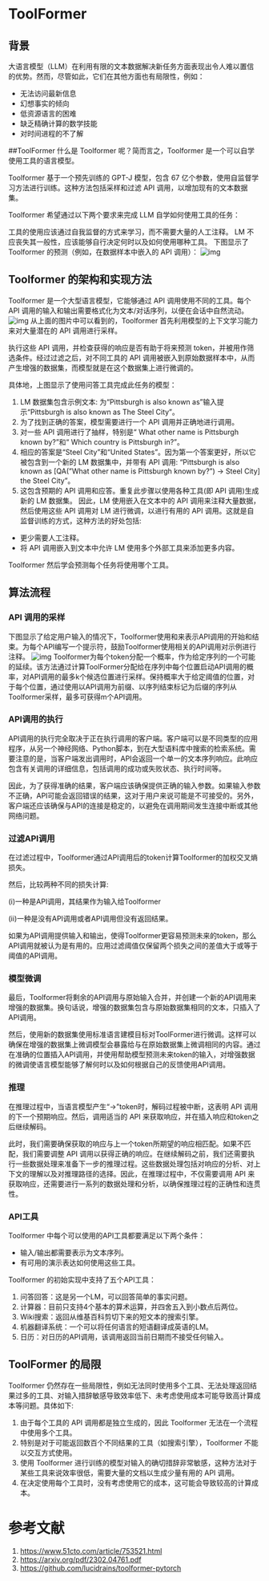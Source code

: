 # ToolFormer
## 背景
大语言模型（LLM）在利用有限的文本数据解决新任务方面表现出令人难以置信的优势。然而，尽管如此，它们在其他方面也有局限性，例如：
- 无法访问最新信息
- 幻想事实的倾向
- 低资源语言的困难
- 缺乏精确计算的数学技能
- 对时间进程的不了解


##ToolFormer
什么是 Toolformer 呢？简而言之，Toolformer 是一个可以自学使用工具的语言模型。

Toolformer 基于一个预先训练的 GPT-J 模型，包含 67 亿个参数，使用自监督学习方法进行训练。这种方法包括采样和过滤 API 调用，以增加现有的文本数据集。

Toolformer 希望通过以下两个要求来完成 LLM 自学如何使用工具的任务：

工具的使用应该通过自我监督的方式来学习，而不需要大量的人工注释。
LM 不应丧失其一般性，应该能够自行决定何时以及如何使用哪种工具。
下图显示了 Toolformer 的预测（例如，在数据样本中嵌入的 API 调用）：
![img](./pics/toolformer.png)


## Toolformer 的架构和实现方法
Toolformer 是一个大型语言模型，它能够通过 API 调用使用不同的工具。每个 API 调用的输入和输出需要格式化为文本/对话序列，以便在会话中自然流动。
![img](./pics/toolformer2.png)
从上面的图片中可以看到的，Toolformer 首先利用模型的上下文学习能力来对大量潜在的 API 调用进行采样。

执行这些 API 调用，并检查获得的响应是否有助于将来预测 token，并被用作筛选条件。经过过滤之后，对不同工具的 API 调用被嵌入到原始数据样本中，从而产生增强的数据集，而模型就是在这个数据集上进行微调的。

具体地，上图显示了使用问答工具完成此任务的模型：
1. LM 数据集包含示例文本: 为“Pittsburgh is also known as”输入提示“Pittsburgh is also known as The Steel City”。
2. 为了找到正确的答案，模型需要进行一个 API 调用并正确地进行调用。
3. 对一些 API 调用进行了抽样，特别是“ What other name is Pittsburgh known by?”和“ Which country is Pittsburgh in?”。
4. 相应的答案是“Steel City”和“United States”。因为第一个答案更好，所以它被包含到一个新的 LM 数据集中，并带有 API 调用: “Pittsburgh is also known as [QA(”What other name is Pittsburgh known by?”) -> Steel City] the Steel City”。
5. 这包含预期的 API 调用和应答。重复此步骤以使用各种工具(即 API 调用)生成新的 LM 数据集。
因此，LM 使用嵌入在文本中的 API 调用来注释大量数据，然后使用这些 API 调用对 LM 进行微调，以进行有用的 API 调用。这就是自监督训练的方式，这种方法的好处包括:

- 更少需要人工注释。
- 将 API 调用嵌入到文本中允许 LM 使用多个外部工具来添加更多内容。

Toolformer 然后学会预测每个任务将使用哪个工具。


## 算法流程
### API 调用的采样
下图显示了给定用户输入的情况下，Toolformer使用和来表示API调用的开始和结束。为每个API编写一个提示符，鼓励Toolformer使用相关的API调用对示例进行注释。
![img](./pics/toolformer3.png)
Toolformer为每个token分配一个概率，作为给定序列的一个可能的延续。该方法通过计算ToolFormer分配给在序列中每个位置启动API调用的概率，对API调用的最多k个候选位置进行采样。保持概率大于给定阈值的位置，对于每个位置，通过使用以API调用为前缀、以序列结束标记为后缀的序列从Toolformer采样，最多可获得m个API调用。
### API调用的执行
API调用的执行完全取决于正在执行调用的客户端。客户端可以是不同类型的应用程序，从另一个神经网络、Python脚本，到在大型语料库中搜索的检索系统。需要注意的是，当客户端发出调用时，API会返回一个单一的文本序列响应。此响应包含有关调用的详细信息，包括调用的成功或失败状态、执行时间等。

因此，为了获得准确的结果，客户端应该确保提供正确的输入参数。如果输入参数不正确，API可能会返回错误的结果，这对于用户来说可能是不可接受的。另外，客户端还应该确保与API的连接是稳定的，以避免在调用期间发生连接中断或其他网络问题。

### 过滤API调用
在过滤过程中，Toolformer通过API调用后的token计算Toolformer的加权交叉熵损失。

然后，比较两种不同的损失计算:

(i)一种是API调用，其结果作为输入给Toolformer

(ii)一种是没有API调用或者API调用但没有返回结果。

如果为API调用提供输入和输出，使得Toolformer更容易预测未来的token，那么API调用就被认为是有用的。应用过滤阈值仅保留两个损失之间的差值大于或等于阈值的API调用。

### 模型微调
最后，Toolformer将剩余的API调用与原始输入合并，并创建一个新的API调用来增强的数据集。换句话说，增强的数据集包含与原始数据集相同的文本，只插入了API调用。

然后，使用新的数据集使用标准语言建模目标对ToolFormer进行微调。这样可以确保在增强的数据集上微调模型会暴露给与在原始数据集上微调相同的内容。通过在准确的位置插入API调用，并使用帮助模型预测未来token的输入，对增强数据的微调使语言模型能够了解何时以及如何根据自己的反馈使用API调用。

### 推理
在推理过程中，当语言模型产生“→”token时，解码过程被中断，这表明 API 调用的下一个预期响应。然后，调用适当的 API 来获取响应，并在插入响应和token之后继续解码。

此时，我们需要确保获取的响应与上一个token所期望的响应相匹配。如果不匹配，我们需要调整 API 调用以获得正确的响应。在继续解码之前，我们还需要执行一些数据处理来准备下一步的推理过程。这些数据处理包括对响应的分析、对上下文的理解以及对推理路径的选择。因此，在推理过程中，不仅需要调用 API 来获取响应，还需要进行一系列的数据处理和分析，以确保推理过程的正确性和连贯性。


### API工具
Toolformer 中每个可以使用的API工具都要满足以下两个条件：

- 输入/输出都需要表示为文本序列。
- 有可用的演示表达如何使用这些工具。

Toolformer 的初始实现中支持了五个API工具：

1. 问答回答：这是另一个LM，可以回答简单的事实问题。
2. 计算器：目前只支持4个基本的算术运算，并四舍五入到小数点后两位。
3. Wiki搜索：返回从维基百科剪切下来的短文本的搜索引擎。
4. 机器翻译系统：一个可以将任何语言的短语翻译成英语的LM。
5. 日历：对日历的API调用，该调用返回当前日期而不接受任何输入。






## ToolFormer 的局限
Toolformer 仍然存在一些局限性，例如无法同时使用多个工具、无法处理返回结果过多的工具、对输入措辞敏感导致效率低下、未考虑使用成本可能导致高计算成本等问题。具体如下:

1. 由于每个工具的 API 调用都是独立生成的，因此 Toolformer 无法在一个流程中使用多个工具。
2. 特别是对于可能返回数百个不同结果的工具（如搜索引擎），Toolformer 不能以交互方式使用。
3. 使用 Toolformer 进行训练的模型对输入的确切措辞非常敏感，这种方法对于某些工具来说效率很低，需要大量的文档以生成少量有用的 API 调用。
4. 在决定使用每个工具时，没有考虑使用它的成本，这可能会导致较高的计算成本。

# 参考文献
1. https://www.51cto.com/article/753521.html
2. https://arxiv.org/pdf/2302.04761.pdf
3. https://github.com/lucidrains/toolformer-pytorch
